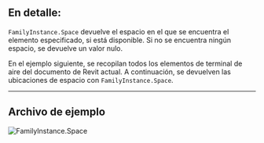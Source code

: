 ## En detalle:
`FamilyInstance.Space` devuelve el espacio en el que se encuentra el elemento especificado, si está disponible. Si no se encuentra ningún espacio, se devuelve un valor nulo.

En el ejemplo siguiente, se recopilan todos los elementos de terminal de aire del documento de Revit actual. A continuación, se devuelven las ubicaciones de espacio con `FamilyInstance.Space`.
___
## Archivo de ejemplo

![FamilyInstance.Space](./Revit.Elements.FamilyInstance.Space_img.jpg)
